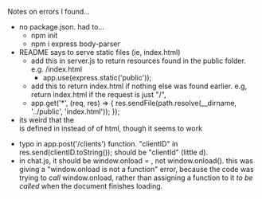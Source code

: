Notes on errors I found...

* no package.json. had to...
  * npm init
  * npm i express body-parser
* README says to serve static files (ie, index.html)
  * add this in server.js to return resources found in the public folder. e.g. /index.html
    * app.use(express.static('public'));
  * add this to return index.html if nothing else was found earlier. e.g, return index.html if the request is just "/", 
  * app.get('*', (req, res) => {
  res.sendFile(path.resolve(__dirname, '../public', 'index.html'));
});
* its weird that the <form> is defined in <head> instead of <body> of html, though it seems to work
* typo in app.post('/clients') function. "clientID" in res.send(clientID.toString()); should be "clientId" (little d).
* in chat.js, it should be window.onload = <function>, not window.onload(<function>). this was giving a "window.onload is not a function" error, because the code was trying to _call_ window.onload, rather than assigning a function to it _to be called_ when the document finishes loading.

